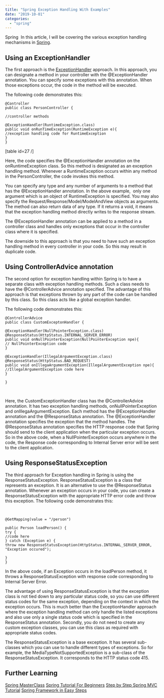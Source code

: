 ```yaml
---
title: "Spring Exception Handling With Examples"
date: "2019-10-01"
categories: 
  - "spring"
---
```


Spring  In this article, I will be covering the various exception handling mechanisms in [Spring](https://learnjava.co.in/spring-framework-what-and-why/).

## Using an ExceptionHandler

The first approach is the [ExceptionHandler](https://learnjava.co.in/spring-exceptionhandler-annotation-explained/) approach. In this approach, you can designate a method in your controller with the @ExceptionHandler annotation. You can specify some exceptions with this annotation. When those exceptions occur, the code in the method will be executed.

The following code demonstrates this:

```
@Controller
public class PersonController {

//controller methods

@ExceptionHandler(RuntimeException.class)
public void onRunTimeException(RuntimeException e){
//exception handling code for RuntimeException
}
}
```

\[table id=27 /\]

Here, the code specifies the @ExceptionHandler annotation on the onRuntimeException class. So this method is designated as an exception handling method. Whenever a RuntimeException occurs within any method in the PersonController, the code invokes this method.

You can specify any type and any number of arguments to a method that has the @ExceptionHandler annotation. In the above example,  only one argument which is an object of RuntimeException is specified. You may also specify the Request/Response/Model/ModelAndView objects as arguments. The method can also return data of any type. If it returns a void, it means that the exception handling method directly writes to the response stream.

The @ExceptionHandler annotation can be applied to a method in a controller class and handles only exceptions that occur in the controller class where it is specified.

The downside to this approach is that you need to have such an exception handling method in every controller in your code. So this may result in duplicate code.

## Using ControllerAdvice annotation

The second option for exception handling within Spring is to have a separate class with exception handling methods. Such a class needs to have the @ControllerAdvice annotation specified. The advantage of this approach is that exceptions thrown by any part of the code can be handled by this class. So this class acts like a global exception handler.

The following code demonstrates this:

```
@ControllerAdvice
public class CustomExceptonHandler {

@ExceptionHandler(NullPointerException.class)
@ResponseStatus(HttpStatus.INTERNAL_SERVER_ERROR)
public void onNullPointerException(NullPointerException npe){
// NullPointerException code
}

@ExceptionHandler(IllegalArgumentException.class)
@ResponseStatus(HttpStatus.BAD_REQUEST)
public void onIllegaArgumentException(IllegalArgumentException npe){
//IllegalArgumentException code here
}

}
```

 

Here, the CustomExceptionHandler class has the @ControllerAdvice annotation. It has two exception handling methods, onNullPointerException and onIllegaArgumentException. Each method has the @ExceptionHandler annotation and the @ResponseStatus annotation. The @ExceptionHandler annotation specifies the exception that the method handles. The @ResponseStatus annotation specifies the HTTP response code that Spring should send to the client application when the particular exception occurs. So in the above code, when a NullPointerException occurs anywhere in the code, the Response code corresponding to Internal Server error will be sent to the client application.

## Using ResponseStatusException

The third approach for Exception handling in Spring is using the ResponseStatusException. ResponseStatusException is a class that represents an exception. It is an alternative to use the @ResponseStatus annotation. Whenever an exception occurs in your code, you can create a ResponseStatusException with the appropriate HTTP error code and throw this exception. The following code demonstrates this:

 

```
@GetMapping(value = "/person")

public Person loadPerson() {
try {
//code here
} catch (Exception e) {
throw new ResponseStatusException(HttpStatus.INTERNAL_SERVER_ERROR, "Exception occured");

}
}
```

In the above code, if an Exception occurs in the loadPerson method, it throws a ResponseStatusException with response code corresponding to Internal Server Error.

The advantage of using ResponseStatusException is that the exception class is not tied down to any particular status code, so you can use different status codes for the same exception, depending on the context in which the exception occurs. This is much better than the ExceptionHandler approach where the exception handling method can only handle the listed exceptions and also use only a single status code which is specified in the ResponseStatus annotation. Secondly, you do not need to create any custom exception classes, you can use this class as required with appropriate status codes.

The ResponseStatusException is a base exception. It has several sub-classes which you can use to handle different types of exceptions. So for example, the MediaTypeNotSupportedException is a sub-class of the ResponseStatusException. It corresponds to the HTTP status code 415.

## Further Learning

[Spring MasterClass](https://click.linksynergy.com/deeplink?id=MnzIZAZNE5Y&mid=39197&murl=https%3A%2F%2Fwww.udemy.com%2Fcourse%2Fjava-spring-framework-masterclass%2F) [Spring Tutorial For Beginners](https://click.linksynergy.com/deeplink?id=MnzIZAZNE5Y&mid=39197&murl=https%3A%2F%2Fwww.udemy.com%2Fcourse%2Fspring-tutorial-for-beginners%2F) [Step by Step Spring MVC Tutorial](https://click.linksynergy.com/deeplink?id=MnzIZAZNE5Y&mid=39197&murl=https%3A%2F%2Fwww.udemy.com%2Fcourse%2Fspring-mvc-tutorial-for-beginners-step-by-step%2F) [Spring Framework in Easy Steps](https://click.linksynergy.com/deeplink?id=MnzIZAZNE5Y&mid=39197&murl=https%3A%2F%2Fwww.udemy.com%2Fcourse%2Fspringframeworkineasysteps%2F)
